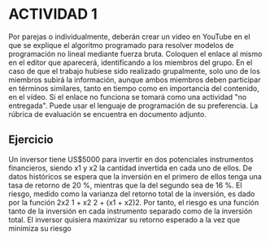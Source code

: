 
# ACTIVIDAD 1
Por parejas o individualmente, deberán crear un video en YouTube en el que se explique el algoritmo programado para resolver modelos de programación no lineal mediante fuerza bruta. Coloquen el enlace al mismo en el editor que aparecerá, identificando a los miembros del grupo. En el caso de que el trabajo hubiese sido realizado grupalmente, solo uno de los miembros subirá la información, aunque ambos miembros deben participar en términos similares, tanto en tiempo como en importancia del contenido, en el vídeo. Si el enlace no funciona se tomará como una actividad "no entregada". Puede usar el lenguaje de programación de su preferencia. La rúbrica de evaluación se encuentra en documento adjunto. 

## Ejercicio

Un inversor tiene US$5000 para invertir en dos potenciales
instrumentos financieros, siendo x1 y x2 la cantidad invertida en cada
uno de ellos. De datos históricos se espera que la inversión en el
primero de ellos tenga una tasa de retorno de 20 %, mientras que la del
segundo sea de 16 %. El riesgo, medido como la varianza del retorno
total de la inversión, es dado por la función 2x2
1 + x2
2 + (x1 + x2)2. Por
tanto, el riesgo es una función tanto de la inversión en cada instrumento
separado como de la inversión total. El inversor quisiera maximizar su
retorno esperado a la vez que minimiza su riesgo